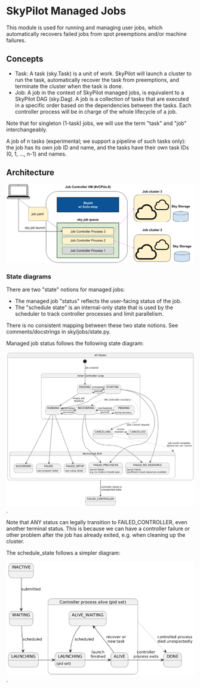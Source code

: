 # SkyPilot Managed Jobs

This module is used for running and managing user jobs, which automatically recovers failed jobs from spot preemptions and/or machine failures.

## Concepts

- Task: A task (sky.Task) is a unit of work. SkyPilot will launch a cluster to run the task, automatically recover the task from preemptions, and terminate the cluster when the task is done.
- Job: A job in the context of SkyPilot managed jobs, is equivalent to a SkyPilot DAG (sky.Dag). A job is a collection of tasks that are executed in a specific order based on the dependencies between the tasks. Each controller process will be in charge of the whole lifecycle of a job.

Note that for singleton (1-task) jobs, we will use the term "task" and "job" interchangeably.

A job of n tasks (experimental; we support a pipeline of such tasks only): the job has its own job ID and name, and the tasks have their own task IDs (0, 1, ..., n-1) and names.


## Architecture

![Architecture](../../docs/source/images/managed-jobs-arch.png)
<!-- Raw file: https://docs.google.com/presentation/d/1AoFewsxm7jEsnFYyovyuTqKZs8W59qD9sNcM7Wcic4I/edit#slide=id.p -->

### State diagrams

There are two "state" notions for managed jobs:
- The managed job "status" reflects the user-facing status of the job.
- The "schedule state" is an internal-only state that is used by the scheduler to track controller processes and limit parallelism.

There is no consistent mapping between these two state notions. See comments/docstrings in sky/jobs/state.py.

Managed job status follows the following state diagram:

![Managed job status state diagram](../../docs/repo-images/managed-job-status-diagram.png).
<!-- PlantUML source: (NOTE: remove the \ from "-\->". The \ is there to prevent exiting the HTML comment.)
@startuml

state "All States" as AllStates {
    state "Inner Controller Loop" as InnerLoop {
        PENDING -> SUBMITTED : controller\nproc. init
        SUBMITTED -> STARTING
        STARTING -\-> RUNNING : job started
        PENDING -\-> RUNNING : empty job shortcut
        RUNNING -> RECOVERING : preempted
        RECOVERING -left> RUNNING : recovered
    }

    [*] -\-> PENDING: job created

    state "Normal Job Exit" as Terminal {
        state FAILED_NO_RESOURCE : launch failed:\ninsufficient cloud resources available
        state FAILED_PRECHECKS : launch failed:\ne.g. no creds or invalid spec
        state SUCCEEDED
        state FAILED : user program failed
        state FAILED_SETUP : user setup failed
        STARTING -\-> FAILED_NO_RESOURCE
        RECOVERING -\-> FAILED_NO_RESOURCE
        STARTING -\-> FAILED_PRECHECKS
        RECOVERING -\-> FAILED_PRECHECKS
        RUNNING -\-> SUCCEEDED
        RUNNING -\-> FAILED
        RUNNING -\-> FAILED_SETUP
    }

    InnerLoop -\-> CANCELLING : user cancel request
<<<<<<< HEAD
    InnerLoop -[dotted]> RECOVERING : HA controller recovery
    CANCELLING -> CANCELLED : cluster\ncleaned up
=======
    CANCELLING -> CANCELLED : cluster cleaned up
>>>>>>> parent of 54347b648 ([jobs] add priority to managed jobs scheduler (#5682))
    CANCELLING -[dotted]-> Terminal: job could complete\nbefore we can cancel
}

AllStates -\-> FAILED_CONTROLLER : controller failed or\nunexpected state

@enduml
-->

Note that ANY status can legally transition to FAILED_CONTROLLER, even another terminal status. This is because we can have a controller failure or other problem after the job has already exited, e.g. when cleaning up the cluster.

The schedule_state follows a simpler diagram:

![Managed job schedule_state diagram](../../docs/repo-images/managed-job-schedule-state-diagram.png).
<!-- PlantUML source: (NOTE: remove the \ from "-\->". The \ is there to prevent exiting the HTML comment.)
@startuml

INACTIVE -\-> WAITING : submitted
WAITING -\-> LAUNCHING : scheduled

state "Controller process alive (pid set)" as ControllerProc {
    state "LAUNCHING" as LAUNCHING_PID : (pid set)
    LAUNCHING -> LAUNCHING_PID
    LAUNCHING_PID -> ALIVE : launch\nfinished
    ALIVE -up-> ALIVE_WAITING : recover or\nnew task
    ALIVE_WAITING -down-> LAUNCHING_PID : scheduled
}

ALIVE -> DONE : controller\nprocess exits
ControllerProc -[dotted]down-> DONE : controlled process\ndied unexpectedly

@enduml
-->
